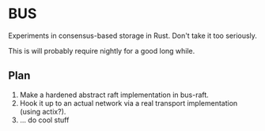 BUS
===

Experiments in consensus-based storage in Rust. Don't take it too seriously.

This is will probably require nightly for a good long while.

Plan
----

 1. Make a hardened abstract raft implementation in bus-raft.
 2. Hook it up to an actual network via a real transport implementation (using actix?).
 3. ... do cool stuff
